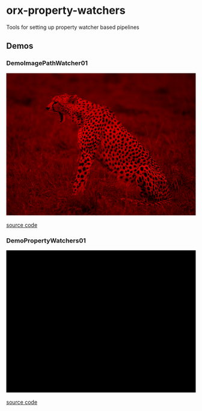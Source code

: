 # orx-property-watchers

Tools for setting up property watcher based pipelines

<!-- __demos__ -->
## Demos
### DemoImagePathWatcher01



![DemoImagePathWatcher01Kt](https://raw.githubusercontent.com/openrndr/orx/media/orx-property-watchers/images/DemoImagePathWatcher01Kt.png)

[source code](src/jvmDemo/kotlin/DemoImagePathWatcher01.kt)

### DemoPropertyWatchers01



![DemoPropertyWatchers01Kt](https://raw.githubusercontent.com/openrndr/orx/media/orx-property-watchers/images/DemoPropertyWatchers01Kt.png)

[source code](src/jvmDemo/kotlin/DemoPropertyWatchers01.kt)
